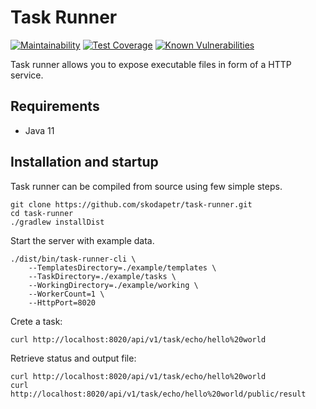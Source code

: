 # Task Runner
[![Maintainability](https://api.codeclimate.com/v1/badges/7e8ac60fa925731d15f2/maintainability)](https://codeclimate.com/github/skodapetr/task-runner/maintainability)
[![Test Coverage](https://api.codeclimate.com/v1/badges/7e8ac60fa925731d15f2/test_coverage)](https://codeclimate.com/github/skodapetr/task-runner/test_coverage)
[![Known Vulnerabilities](https://snyk.io/test/github/skodapetr/task-runner/master/badge.svg)](https://snyk.io/test/github/skodapetr/task-runner/master)


Task runner allows you to expose executable files in form of a HTTP service.

## Requirements
 * Java 11

## Installation and startup
Task runner can be compiled from source using few simple steps.
```
git clone https://github.com/skodapetr/task-runner.git
cd task-runner
./gradlew installDist
```
Start the server with example data.
```
./dist/bin/task-runner-cli \
    --TemplatesDirectory=./example/templates \
    --TaskDirectory=./example/tasks \
    --WorkingDirectory=./example/working \
    --WorkerCount=1 \
    --HttpPort=8020
```                                                                                                                                                     
Crete a task:
```
curl http://localhost:8020/api/v1/task/echo/hello%20world
```
Retrieve status and output file:
```
curl http://localhost:8020/api/v1/task/echo/hello%20world
curl http://localhost:8020/api/v1/task/echo/hello%20world/public/result
```
